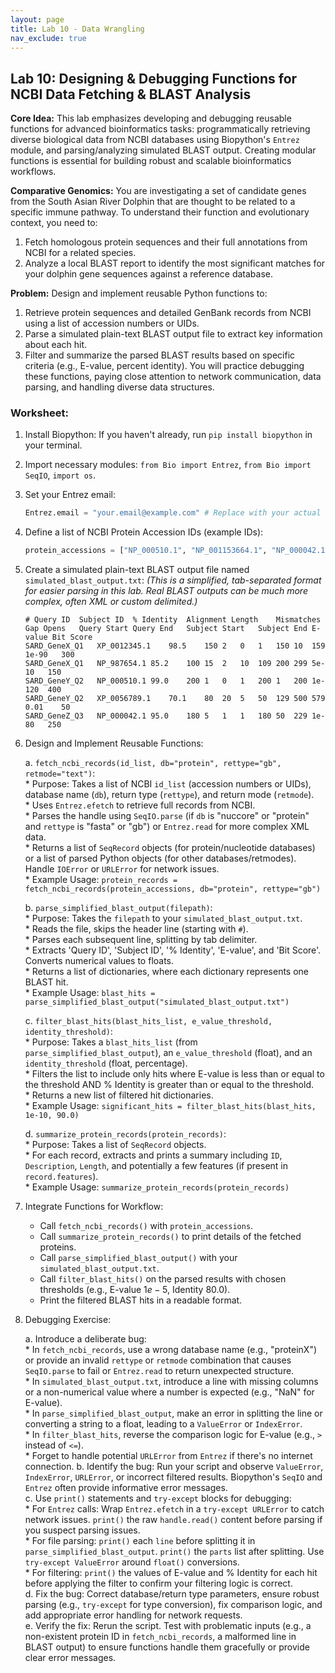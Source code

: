 ```yaml
---
layout: page
title: Lab 10 - Data Wrangling
nav_exclude: true
---
```


## Lab 10: Designing & Debugging Functions for NCBI Data Fetching & BLAST Analysis

**Core Idea:** This lab emphasizes developing and debugging reusable functions for advanced bioinformatics tasks: programmatically retrieving diverse biological data from NCBI databases using Biopython's `Entrez` module, and parsing/analyzing simulated BLAST output. Creating modular functions is essential for building robust and scalable bioinformatics workflows.

**Comparative Genomics:** You are investigating a set of candidate genes from the South Asian River Dolphin that are thought to be related to a specific immune pathway. To understand their function and evolutionary context, you need to:
1.  Fetch homologous protein sequences and their full annotations from NCBI for a related species.
2.  Analyze a local BLAST report to identify the most significant matches for your dolphin gene sequences against a reference database.

**Problem:** Design and implement reusable Python functions to:
1.  Retrieve protein sequences and detailed GenBank records from NCBI using a list of accession numbers or UIDs.
2.  Parse a simulated plain-text BLAST output file to extract key information about each hit.
3.  Filter and summarize the parsed BLAST results based on specific criteria (e.g., E-value, percent identity).
You will practice debugging these functions, paying close attention to network communication, data parsing, and handling diverse data structures.

### Worksheet:

1.  Install Biopython: If you haven't already, run `pip install biopython` in your terminal.  
2.  Import necessary modules: `from Bio import Entrez`, `from Bio import SeqIO`, `import os`.  
3.  Set your Entrez email:  
    ```python
    Entrez.email = "your.email@example.com" # Replace with your actual email
    ```
4.  Define a list of NCBI Protein Accession IDs (example IDs):  
    ```python
    protein_accessions = ["NP_000510.1", "NP_001153664.1", "NP_000042.1"]
    ```
5.  Create a simulated plain-text BLAST output file named `simulated_blast_output.txt`:
    *(This is a simplified, tab-separated format for easier parsing in this lab. Real BLAST outputs can be much more complex, often XML or custom delimited.)*  
    ```
    # Query ID  Subject ID  % Identity  Alignment Length    Mismatches  Gap Opens   Query Start Query End   Subject Start   Subject End E-value Bit Score
    SARD_GeneX_Q1   XP_0012345.1    98.5    150 2   0   1   150 10  159 1e-90   300
    SARD_GeneX_Q1   NP_987654.1 85.2    100 15  2   10  109 200 299 5e-10   150
    SARD_GeneY_Q2   NP_000510.1 99.0    200 1   0   1   200 1   200 1e-120  400
    SARD_GeneY_Q2   XP_0056789.1    70.1    80  20  5   50  129 500 579 0.01    50
    SARD_GeneZ_Q3   NP_000042.1 95.0    180 5   1   1   180 50  229 1e-80   250
    ```

6.  Design and Implement Reusable Functions:

    a.  `fetch_ncbi_records(id_list, db="protein", rettype="gb", retmode="text")`:  
        * Purpose: Takes a list of NCBI `id_list` (accession numbers or UIDs), database name (`db`), return type (`rettype`), and return mode (`retmode`).  
        * Uses `Entrez.efetch` to retrieve full records from NCBI.  
        * Parses the handle using `SeqIO.parse` (if `db` is "nuccore" or "protein" and `rettype` is "fasta" or "gb") or `Entrez.read` for more complex XML data.  
        * Returns a list of `SeqRecord` objects (for protein/nucleotide databases) or a list of parsed Python objects (for other databases/retmodes). Handle `IOError` or `URLError` for network issues.  
        * Example Usage: `protein_records = fetch_ncbi_records(protein_accessions, db="protein", rettype="gb")`

    b.  `parse_simplified_blast_output(filepath)`:  
        * Purpose: Takes the `filepath` to your `simulated_blast_output.txt`.  
        * Reads the file, skips the header line (starting with `#`).  
        * Parses each subsequent line, splitting by tab delimiter.  
        * Extracts 'Query ID', 'Subject ID', '% Identity', 'E-value', and 'Bit Score'. Converts numerical values to floats.  
        * Returns a list of dictionaries, where each dictionary represents one BLAST hit.  
        * Example Usage: `blast_hits = parse_simplified_blast_output("simulated_blast_output.txt")`

    c.  `filter_blast_hits(blast_hits_list, e_value_threshold, identity_threshold)`:  
        * Purpose: Takes a `blast_hits_list` (from `parse_simplified_blast_output`), an `e_value_threshold` (float), and an `identity_threshold` (float, percentage).  
        * Filters the list to include only hits where E-value is less than or equal to the threshold AND % Identity is greater than or equal to the threshold.  
        * Returns a new list of filtered hit dictionaries.  
        * Example Usage: `significant_hits = filter_blast_hits(blast_hits, 1e-10, 90.0)`

    d.  `summarize_protein_records(protein_records)`:  
        * Purpose: Takes a list of `SeqRecord` objects.  
        * For each record, extracts and prints a summary including `ID`, `Description`, `Length`, and potentially a few features (if present in `record.features`).  
        * Example Usage: `summarize_protein_records(protein_records)`  

4.  Integrate Functions for Workflow:  
    * Call `fetch_ncbi_records()` with `protein_accessions`.  
    * Call `summarize_protein_records()` to print details of the fetched proteins.  
    * Call `parse_simplified_blast_output()` with your `simulated_blast_output.txt`.  
    * Call `filter_blast_hits()` on the parsed results with chosen thresholds (e.g., E-value $1e-5$, Identity $80.0$).  
    * Print the filtered BLAST hits in a readable format.  

5.  Debugging Exercise:

    a.  Introduce a deliberate bug:  
        * In `fetch_ncbi_records`, use a wrong database name (e.g., "proteinX") or provide an invalid `rettype` or `retmode` combination that causes `SeqIO.parse` to fail or `Entrez.read` to return unexpected structure.  
        * In `simulated_blast_output.txt`, introduce a line with missing columns or a non-numerical value where a number is expected (e.g., "NaN" for E-value).  
        * In `parse_simplified_blast_output`, make an error in splitting the line or converting a string to a float, leading to a `ValueError` or `IndexError`.  
        * In `filter_blast_hits`, reverse the comparison logic for E-value (e.g., `>` instead of `<=`).  
        * Forget to handle potential `URLError` from `Entrez` if there's no internet connection.
    b.  Identify the bug: Run your script and observe `ValueError`, `IndexError`, `URLError`, or incorrect filtered results. Biopython's `SeqIO` and `Entrez` often provide informative error messages.  
    c.  Use `print()` statements and `try-except` blocks for debugging:  
        * For `Entrez` calls: Wrap `Entrez.efetch` in a `try-except URLError` to catch network issues. `print()` the raw `handle.read()` content before parsing if you suspect parsing issues.  
        * For file parsing: `print()` each `line` before splitting it in `parse_simplified_blast_output`. `print()` the `parts` list after splitting. Use `try-except ValueError` around `float()` conversions.  
        * For filtering: `print()` the values of E-value and % Identity for each hit before applying the filter to confirm your filtering logic is correct.  
    d.  Fix the bug: Correct database/return type parameters, ensure robust parsing (e.g., `try-except` for type conversion), fix comparison logic, and add appropriate error handling for network requests.  
    e.  Verify the fix: Rerun the script. Test with problematic inputs (e.g., a non-existent protein ID in `fetch_ncbi_records`, a malformed line in BLAST output) to ensure functions handle them gracefully or provide clear error messages.  